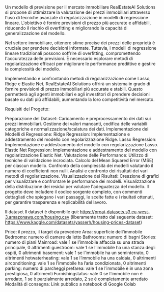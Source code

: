 Un modello di previsione per il mercato immobiliare
RealEstateAI Solutions si propone di ottimizzare la valutazione dei prezzi immobiliari attraverso l'uso di tecniche avanzate di regolarizzazione in modelli di regressione lineare. L'obiettivo è fornire previsioni di prezzo più accurate e affidabili, riducendo il rischio di overfitting e migliorando la capacità di generalizzazione del modello.

Nel settore immobiliare, ottenere stime precise dei prezzi delle proprietà è cruciale per prendere decisioni informate. Tuttavia, i modelli di regressione lineare tradizionali possono soffrire di overfitting, compromettendo l'accuratezza delle previsioni. È necessario esplorare metodi di regolarizzazione efficaci per migliorare le performance predittive e gestire la complessità del modello.

Implementando e confrontando metodi di regolarizzazione come Lasso, Ridge e Elastic Net, RealEstateAI Solutions offrirà un sistema in grado di fornire previsioni di prezzo immobiliari più accurate e stabili. Questo permetterà agli agenti immobiliari e agli investitori di prendere decisioni basate su dati più affidabili, aumentando la loro competitività nel mercato.

Requisiti del Progetto:

Preparazione del Dataset:
Caricamento e preprocessamento dei dati sui prezzi immobiliari.
Gestione dei valori mancanti, codifica delle variabili categoriche e normalizzazione/scalatura dei dati.
Implementazione dei Modelli di Regressione:
Ridge Regression: Implementazione e addestramento del modello con regolarizzazione Ridge.
Lasso Regression: Implementazione e addestramento del modello con regolarizzazione Lasso.
Elastic Net Regression: Implementazione e addestramento del modello con regolarizzazione Elastic Net.
Valutazione delle Performance:
Utilizzo di tecniche di validazione incrociata.
Calcolo del Mean Squared Error (MSE) per ciascun modello.
Confronto della complessità dei modelli valutando il numero di coefficienti non nulli.
Analisi e confronto dei risultati dei vari metodi di regolarizzazione.
Visualizzazione dei Risultati:
Creazione di grafici per visualizzare e confrontare le performance dei modelli.
Visualizzazione della distribuzione dei residui per valutare l'adeguatezza del modello.
Il progetto deve includere il codice sorgente completo, con commenti dettagliati che spiegano i vari passaggi, le scelte fatte e i risultati ottenuti, per garantire trasparenza e replicabilità del lavoro.

Il dataset
Il dataset è disponibile qui: https://proai-datasets.s3.eu-west-3.amazonaws.com/housing.csv (liberamente tratto dal seguente dataset: https://www.kaggle.com/datasets/yasserh/housing-prices-dataset)

Price: il prezzo, il target da prevedere
Area: superficie dell’immobile
Bedrooms: numero di camere da letto
Bathrooms: numero di bagni
Stories: numero di piani
Mainroad: vale 1 se l’immobile affaccia su una strada principale, 0 altrimenti
guestroom: vale 1 se l’immobile ha una stanza degli ospiti, 0 altrimenti
basement: vale 1 se l’immobile ha un seminterrato, 0 altrimenti
hotwaterheating: vale 1 se l’immobile ha una caldaia, 0 altrimenti
airconditioning: vale 1 se l’immobile ha l’aria condizionata, 0 altrimenti
parking: numero di parcheggi
prefarea: vale 1 se l’immobile è in una zona prestigiosa, 0 altrimenti
Furnishingstatus: vale 0 se l’immobile non è arredato, 1 se è parzialmente arredato, 2 se è completamente arredato
Modalità di consegna:
Link pubblico a notebook di Google Colab
